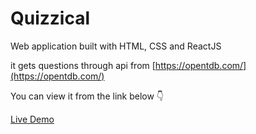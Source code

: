 # Quizzical

Web application built with HTML, CSS and ReactJS 

it gets questions through api from [https://opentdb.com/](https://opentdb.com/)

You can view it from the link below :point_down:

[Live Demo](https://hassanelnaggar-quizzical.netlify.app/)

